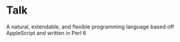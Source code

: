 # Talk
A natural, extendable, and flexible programming language based off AppleScript and written in Perl 6
